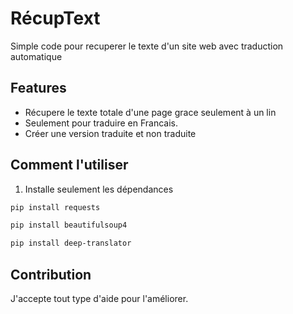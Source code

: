 
# RécupText
Simple code pour recuperer le texte d'un site web avec traduction automatique

## Features
- Récupere le texte totale d'une page grace seulement à un lin
- Seulement pour traduire en Francais.
- Créer une version traduite et non traduite 



## Comment l'utiliser

1. Installe seulement les dépendances 
``` bash
pip install requests
```

``` bash
pip install beautifulsoup4
```
``` bash
pip install deep-translator
```


## Contribution
J'accepte tout type d'aide pour l'améliorer. 



  